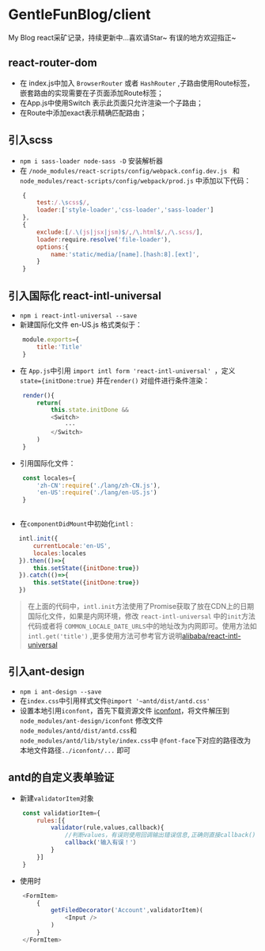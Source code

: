 # GentleFunBlog/client
My Blog react采矿记录，持续更新中...喜欢请Star~ 有误的地方欢迎指正~
## react-router-dom 
    
- 在 index.js中加入 `BrowserRouter` 或者 `HashRouter` ,子路由使用Route标签，嵌套路由的实现需要在子页面添加Route标签；
- 在App.js中使用Switch 表示此页面只允许渲染一个子路由；
- 在Route中添加exact表示精确匹配路由；


## 引入scss

- ` npm i sass-loader node-sass -D ` 安装解析器
- 在 `/node_modules/react-scripts/config/webpack.config.dev.js ` 和 ` node_modules/react-scripts/config/webpack/prod.js ` 中添加以下代码：

```js
    {
        test:/.\scss$/,
        loader:['style-loader','css-loader','sass-loader']
    },
    {
        exclude:[/.\(js|jsx|jsm)$/,/\.html$/,/\.scss/],
        loader:require.resolve('file-loader'),
        options:{
            name:'static/media/[name].[hash:8].[ext]',
        }
    }
```
## 引入国际化 react-intl-universal 

- `npm i react-intl-universal --save`
- 新建国际化文件 en-US.js 格式类似于：
```js
    module.exports={
        title:'Title'
    }
```
- 在 `App.js`中引用 `import intl form 'react-intl-universal' `，定义` state={initDone:true}` 并在`render()` 对组件进行条件渲染：
```js
    render(){
        return(
            this.state.initDone &&
            <Switch>
                ···
            </Switch>
        )
    }
```
- 引用国际化文件：
```js
    const locales={
        'zh-CN':require('./lang/zh-CN.js'),
        'en-US':require('./lang/en-US.js')
    }
    
```

- 在`componentDidMount`中初始化`intl` :
  
```js
   intl.init({
       currentLocale:'en-US',
       locales:locales
   }).then(()=>{
       this.setState({initDone:true})
   }).catch(()=>{
       this.setState({initDone:true})
   })
```
> 在上面的代码中，`intl.init`方法使用了Promise获取了放在CDN上的日期国际化文件，如果是内网环境，修改 `react-intl-universal` 中的`init`方法代码或者将 `COMMON_LOCALE_DATE_URLS`中的地址改为内网即可。使用方法如`intl.get('title')` ,更多使用方法可参考官方说明[alibaba/react-intl-universal](https://github.com/alibaba/react-intl-universal?spm=a2c4e.11153940.blogcont72332.5.55185d3dFUeNsB)

## 引入ant-design

- `npm i ant-design --save`
- 在`index.css`中引用样式文件`@import '~antd/dist/antd.css'`
- 设置本地引用`iconfont`，首先下载资源文件 [iconfont](https://ant.design/docs/spec/download-cn)，将文件解压到`node_modules/ant-design/iconfont` 修改文件`node_modules/antd/dist/antd.css`和`node_modules/antd/lib/style/index.css`中 `@font-face`下对应的路径改为本地文件路径`../iconfont/...` 即可

## antd的自定义表单验证

- 新建`validatorItem`对象
```js
    const validatiorItem={
        rules:[{
            validator(rule,values,callback){
                //判断values，有误则使用回调输出错误信息,正确则直接callback()
                callback('输入有误！'）
            }
        }]
    }
```
- 使用时 
```js
    <FormItem>
        {
            getFiledDecorator('Account',validatorItem)(
                <Input />
            )
        }
    </FormItem>
```
